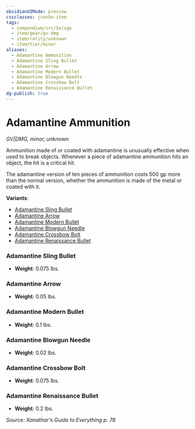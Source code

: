 ```yaml
---
obsidianUIMode: preview
cssclasses: json5e-item
tags:
  - compendium/src/5e/xge
  - item/gear/gv-dmg
  - item/rarity/unknown
  - item/tier/minor
aliases:
  - Adamantine Ammunition
  - Adamantine Sling Bullet
  - Adamantine Arrow
  - Adamantine Modern Bullet
  - Adamantine Blowgun Needle
  - Adamantine Crossbow Bolt
  - Adamantine Renaissance Bullet
dg-publish: true
---
```

# Adamantine Ammunition
*GV|DMG, minor, unknown*  


Ammunition made of or coated with adamantine is unusually effective when used to break objects. Whenever a piece of adamantine ammunition hits an object, the hit is a critical hit.

The adamantine version of ten pieces of ammunition costs 500 gp more than the normal version, whether the ammunition is made of the metal or coated with it.

**Variants**:
- [Adamantine Sling Bullet](#Adamantine%20Sling%20Bullet)
- [Adamantine Arrow](#Adamantine%20Arrow)
- [Adamantine Modern Bullet](#Adamantine%20Modern%20Bullet)
- [Adamantine Blowgun Needle](#Adamantine%20Blowgun%20Needle)
- [Adamantine Crossbow Bolt](#Adamantine%20Crossbow%20Bolt)
- [Adamantine Renaissance Bullet](#Adamantine%20Renaissance%20Bullet)

### Adamantine Sling Bullet

- **Weight**: 0.075 lbs.

### Adamantine Arrow

- **Weight**: 0.05 lbs.

### Adamantine Modern Bullet

- **Weight**: 0.1 lbs.

### Adamantine Blowgun Needle

- **Weight**: 0.02 lbs.

### Adamantine Crossbow Bolt

- **Weight**: 0.075 lbs.

### Adamantine Renaissance Bullet

- **Weight**: 0.2 lbs.


*Source: Xanathar's Guide to Everything p. 78*